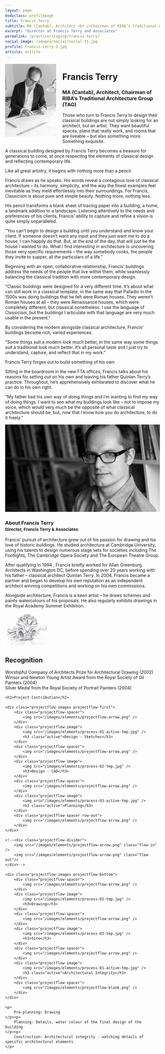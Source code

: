 ```yaml
---
layout: page
bodyclass: profilepage
title: Francis Terry
subtitle: MA (Cantab), Architect <br />Chairman of RIBA’s Traditional Architecture Group (TAG)
excerpt: "Director at Francis Terry and Associates"
permalink: /practice/staging/francis-terry/
social_image: /images/social/social-ft.jpg
profile: francis-terry-2.jpg
article: article
---
```

<img src="/images/feature/francis-sketching-tall-crop-mono.jpg" style="float:left;width:33%;margin:0 20px 20px 0;">
<h1 class="post-title">Francis Terry</h1>
<h3>MA (Cantab), Architect, Chairman of RIBA’s Traditional Architecture Group (TAG)</h3>
<div class="wrapper-no-clear">
	<p>
		Those who turn to Francis Terry to design their classical buildings are not simply looking for an architect, but an artist. They want beautiful spaces, plans that really work, and rooms that are liveable – but also something more. Something exquisite.
	</p><p>
		A classical building designed by Francis Terry becomes a treasure for generations to come, at once respecting the elements of classical design and reflecting contemporary life.
	</p><p>
		Like all great artistry, it begins with nothing more than a pencil.
	</p><p>
		Francis draws as he speaks. His words reveal a contagious love of classical architecture – its harmony, simplicity, and the way the finest examples feel inevitable as they meld effortlessly into their surroundings. For Francis, Classicism is about pure and simple beauty. Nothing more, nothing less.
	</p><p>
		His pencil transforms a blank sheet of tracing paper into a building, a home, a landmark addition to a landscape. Listening attentively to the needs and preferences of his clients, Francis’ ability to capture and refine a vision is quite simply unparalleled.
	</p>
</div>

<div class="wrapper-no-clear">
	<p class="quotation">
		"You can’t begin to design a building until you understand and know your client. If someone doesn’t want any input and they just want me to do a house, I can happily do that. But, at the end of the day, that will just be the house I wanted to do. What I find interesting in architecture is uncovering those very specific requirements – the way somebody cooks, the people they invite to supper, all the particulars of a life."
	</p>
</div>

<div class="wrapper-no-clear">
	<p>
		Beginning with an open, collaborative relationship, Francis’ buildings address the needs of the people that live within them, while seamlessly balancing the classical tradition with more contemporary design.
	</p>
</div>

<div class="wrapper-no-clear">
	<p class="quotation">
		"Classic buildings were designed for a very different time. It’s about what can still work in a classical template, in the same way that Palladio in the 1500s was doing buildings that he felt were Roman houses. They weren’t Roman houses at all – they were Renaissance houses, which were completely different, but classical nonetheless. I use the language of Classicism, but the buildings I articulate with that language are very much usable in the present."
	</p>
</div>

<div class="wrapper-no-clear">
	<p>
		By considering the modern alongside classical architecture, Francis’ buildings become rich, varied experiences.
	</p>
</div>

<div class="wrapper-no-clear">
	<p class="quotation">
		"Some things suit a modern look much better, in the same way some things suit a traditional look much better. It’s all personal taste and I just try to understand, capture, and reflect that in my work."
	</p>
</div>

<div class="wrapper-no-clear">
	<p>
		Francis Terry forges out to build something of his own
	</p><p>
		Sitting in the boardroom in the new FTA offices, Francis talks about his reasons for setting out on his own and leaving his father Quinlan Terry’s practice. Throughout, he’s apprehensively exhilarated  to discover what he can do in his own right.
	</p>
</div>

<div class="wrapper">
	<p class="quotation">
		"My father had his own way of doing things and I’m wanting to find my way of doing things. I want to see what my buildings look like – not to impose my voice, which would very much be the opposite of what classical architecture should be, but, now that I know how you do architecture, to do it freely."
	</p>
</div>

<div class="profile-info greybox">
	<div class="profile-info-left profile-info-ft">
		<img src="/images/practice/francis-terry-2.jpg" alt="Francis Terry">
	</div>
	<div class="profile-info-right">
		<h3>About Francis Terry<br />
		<small>Director, Francis Terry & Associates</small></h3>
		<lineout></lineout>
		<p>
			Francis’ pursuit of architecture grew out of his passion for drawing and his love of historic buildings. He studied architecture at Cambridge University, using his talents to design numerous stage sets for societies including The Footlights, The Cambridge Opera Society and The European Theatre Group.
		</p><p>
			After qualifying in 1994 , Francis briefly worked for Allan Greenburg Architects in Washington DC, before spending over 20 years working with his father – classical architect Quinlan Terry. In 2004, Francis became a partner and began to develop his own reputation as an independent architect winning competitions and working on his own commissions.
		</p><p>
			Alongside architecture, Francis is a keen artist – he draws schemes and paints watercolours of his proposals. He also regularly exhibits drawings in the Royal Academy Summer Exhibition.
		</p>
	</div>
</div>

<div class="wrapper award">
	<div class="award-image">
		<img src="/images/elements/ft-sketch-small.jpg" class="award-image">
	</div>
	<h2>Recognition</h2>
	<div class="award-text">
		<div class="award-first">Worshipful Company of Architects Prize for Architectural Drawing (2002)</div>
		<div class="award-second">Winsor and Newton Young Artist Award from the Royal Society of Oil Painters (2004)</div>
		<div class="award-third">Silver Medal from the Royal Society of Portrait Painters (2004)</div>
	</div>
</div>

<lineout></lineout>

<div class="wrapper projectflow">

	<h2>Project Contribution</h2>
	
	<div class="projectflow-images projectflow-first">
		<div class="projectflow-spacer">
			<img src="/images/elements/projectflow-arrow.png" />
		</div>
		<div class="projectflow-image">
			<img src="/images/elements/process-01-active-tmp.jpg" />
			<h3 class="active">Design - Sketches</h3>
		</div>
		<div class="projectflow-spacer">
			<img src="/images/elements/projectflow-arrow.png" />
		</div>
		<div class="projectflow-image">
			<img src="/images/elements/process-02-tmp.jpg" />
			<h3>Design - CAD</h3>
		</div>
		<div class="projectflow-spacer">
			<img src="/images/elements/projectflow-arrow.png" />
		</div>
		<div class="projectflow-image">
			<img src="/images/elements/process-03-active-tmp.jpg" />
			<h3 class="active">Planning</h3>
		</div>
		<div class="projectflow-spacer row-out">
			<img src="/images/elements/projectflow-arrow.png" />
		</div>
	</div>
	
	<!--<div class="projectflow-divider">
		<img src="/images/elements/projectflow-arrow.png" class="flow-in" />
		<img src="/images/elements/projectflow-arrow.png" class="flow-out"/>
	</div>-->
	
	<div class="projectflow-images projectflow-bottom">
		<div class="projectflow-spacer">
			<img src="/images/elements/projectflow-arrow.png" />
		</div>
		<div class="projectflow-image">
			<img src="/images/elements/process-02-tmp.jpg" />
			<h3>Drawing</h3>
		</div>
		<div class="projectflow-spacer">
			<img src="/images/elements/projectflow-arrow.png" />
		</div>
		<div class="projectflow-image">
			<img src="/images/elements/process-03-tmp.jpg" />
			<h3>Site</h3>
		</div>
		<div class="projectflow-spacer">
			<img src="/images/elements/projectflow-arrow.png" />
		</div>
		<div class="projectflow-image">
			<img src="/images/elements/process-01-active-tmp.jpg" />
			<h3 class="active">Architectural Integrity</h3>
		</div>
		<div class="projectflow-spacer">
			<img src="/images/elements/projectflow-blank.png" />
		</div>
	</div>
	
	<p>
		Pre-planning: Drawing
	</p><p>	
		Planning: Details, water colour of the final design of the building
	</p><p>
		Construction: Architectural integrity - watching details of specific architectural elements
	</p>
	
</div>